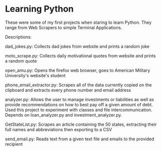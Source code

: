 # Learning Python
These were some of my first projects when staring to learn Python. They range from Web Scrapers to simple Terminal Applications.

Descriptions:

dad_jokes.py: 
              Collects dad jokes from website and prints a random joke

moto_scrape.py: 
              Collects daily motivational quotes from website and prints a random quote

open_amu.py: 
            Opens the firefox web browser, goes to American Military University's website's student 

phone_email_extractor.py: 
                        Scrapes all of the data currently copied on the clipboard and extracts every phone number and email address
                        
analyzer.py:
             Allows the user to manage investments or liabilities as well as provide recommendations on how to best pay off a given amount of debt. Used this project to experiment with classes and file intercommunication. Depends on loan_analyzer.py and investment_analyzer.py. 
             
GetStateList.py:
              Scrapes an article containing the 50 states, extracting their full names and abbreviations then exporting to a CSV

send_email.py:
              Reads text from a given text file and emails to the provided recipient 
